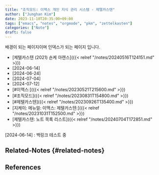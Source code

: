 ```yaml
---
title: "조직모드: 이맥스 개인 지식 관리 시스템 - 제텔카스텐"
author: ["Junghan Kim"]
date: 2023-11-10T20:35:00+09:00
tags: ["emacs", "notes", "orgmode", "pkm", "zettelkasten"]
categories: ["Note"]
draft: false
---
```


배경이 되는 페이지이며 인덱스가 되는 페이지 입니다.

-   [제텔카스텐 (2021) 숀케 아렌스]({{< relref "/notes/20240516T124151.md" >}})
-   [2024-06-14]
-   [2024-06-24]
-   [2024-07-04]
-   [2024-07-12]
-   [#이맥스:]({{< relref "/notes/20230521T215600.md" >}})
-   [#조직모드]({{< relref "/notes/20230831T154800.md" >}})
-   [#제텔카스텐]({{< relref "/notes/20230926T135400.md" >}})
-   [지케이: 메뉴얼: 이맥스: 제텔카스텐:]({{< relref "/notes/20231031T152500.md" >}})
-   [제텔카스텐: 노트 목록 리스트]({{< relref "/notes/20240704T172851.md" >}})

[2024-06-14]
: 백링크 테스트 중


## Related-Notes {#related-notes}

## References

<style>.csl-entry{text-indent: -1.5em; margin-left: 1.5em;}</style><div class="csl-bib-body">
</div>
